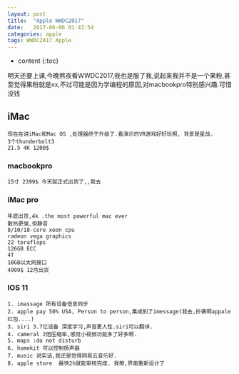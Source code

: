 ```yaml
---
layout: post
title:  "Apple WWDC2017"
date:   2017-06-06 01:43:54
categories: apple
tags: WWDC2017 Apple
---
```


* content
{:toc}

明天还要上课,今晚熬夜看WWDC2017,我也是服了我,说起来我并不是一个果粉,甚至觉得果粉就是xx,不过可能是因为学编程的原因,对macbookpro特别感兴趣.可惜没钱



## iMac
	现在在讲iMac和Mac OS ,处理器终于升级了.看演示的VR游戏好好玩啊, 背景是星战.
	3个thunderbolt3
	21.5 4K 1200$  


### macbookpro
	15寸 2399$ 今天就正式出货了,,我去

### iMac pro
	年底出货,4k .the most powerful mac ever
	散热更强,但静音
	8/10/18-core xeon cpu
	radeon vega graphics 
	22 teraflops
	126GB ECC
	4T
	10GB以太网接口
	4999$ 12月出货

### IOS 11
	1. imassage 所有设备信息同步
	2. apple pay 50% USA, Person to person,集成到了imessage(我去,抄袭啊appale 红包....)
	3. siri 3.7亿设备 深度学习,声音更人性.siri可以翻译.
	4. cameral 2倍压缩率,感觉小视频功能多了好多啊.
	5. maps :do not disturb
	6. homekit 可以控制扬声器
	7. music 说实话,我还是觉得网易云音乐好.
	8. apple store  最快2h就能审核完成. 我擦,界面重新设计了